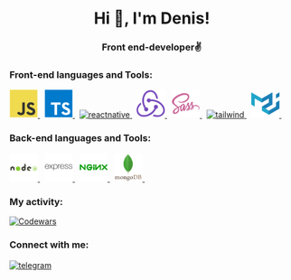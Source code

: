 <h1 align="center">Hi 👋, I'm Denis!</h1>
<h3 align="center">Front end-developer✌️</h3>

<h3  align="left">Front-end languages and Tools:</h3>
<p align="left">
<a href="https://developer.mozilla.org/en-US/docs/Web/JavaScript"> <img src="https://raw.githubusercontent.com/devicons/devicon/master/icons/javascript/javascript-original.svg" alt="javascript" width="50" height="50" /> </a> &nbsp;
<a href="https://www.typescriptlang.org/"> <img src="https://raw.githubusercontent.com/devicons/devicon/master/icons/typescript/typescript-original.svg" alt="typescript" width="50" height="50" /> </a> &nbsp;
<a href="https://reactjs.org/"> <img src="https://reactnative.dev/img/header_logo.svg" alt="reactnative" width="50" height="50" /> </a> &nbsp;
<a href="https://redux.js.org/"> <img src="https://github.com/devicons/devicon/blob/master/icons/redux/redux-original.svg" alt="redux" width="50" height="50" /> </a> &nbsp;
<a href="https://sass-lang.com/"> <img src="https://github.com/devicons/devicon/blob/master/icons/sass/sass-original.svg" alt="sass/scss" width="50" height="50" /> </a> &nbsp;
<a href="https://tailwindcss.com/"> <img src="https://www.vectorlogo.zone/logos/tailwindcss/tailwindcss-icon.svg" alt="tailwind" width="50" height="50" /> </a> &nbsp;
<a href="https://mui.com/"> <img src="https://github.com/devicons/devicon/blob/master/icons/materialui/materialui-original.svg" alt="MaterialUI" width="50" height="50" /> </a> &nbsp;
</p>

<h3 align="left">Back-end languages and Tools:</h3>

<p align="left">
<a href="https://nodejs.org"> <img src="https://raw.githubusercontent.com/devicons/devicon/master/icons/nodejs/nodejs-original-wordmark.svg" alt="nodejs" width="50" height="50" /> </a> &nbsp;
<a href="https://expressjs.com"> <img src="https://raw.githubusercontent.com/devicons/devicon/master/icons/express/express-original-wordmark.svg" alt="express" width="50" height="50" /> </a> &nbsp;
<a href="https://www.nginx.com"> <img src="https://raw.githubusercontent.com/devicons/devicon/master/icons/nginx/nginx-original.svg" alt="nginx" width="50" height="50" /> </a> &nbsp;
<a href="https://www.mongodb.com/"> <img src="https://raw.githubusercontent.com/devicons/devicon/master/icons/mongodb/mongodb-original-wordmark.svg" alt="mongodb" width="50" height="50" /> </a> &nbsp;
</p>

<h3  align="left">My activity:</h3>

[![Codewars](https://www.codewars.com/users/Ori-wiki/badges/large)](https://www.codewars.com/users/Ori-wiki)  

<h3  align="left">Connect with me:</h3>
<p align="left">
<a href="https://t.me/Muda_io" target="blank"><img align="center" src="https://www.svgrepo.com/show/452115/telegram.svg" alt="telegram" height="30" width="50" /></a>
</p>

<!--
**Ori-wiki/Ori-wiki** is a ✨ _special_ ✨ repository because its `README.md` (this file) appears on your GitHub profile.

Here are some ideas to get you started:

- 🔭 I’m currently working on ...
- 🌱 I’m currently learning ...
- 👯 I’m looking to collaborate on ...
- 🤔 I’m looking for help with ...
- 💬 Ask me about ...
- 📫 How to reach me: ...
- 😄 Pronouns: ...
- ⚡ Fun fact: ...
-->
